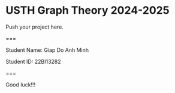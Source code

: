# USTH Graph Theory 2024-2025

Push your project here.

===

Student Name: Giap Do Anh Minh

Student ID: 22BI13282

===

Good luck!!!

